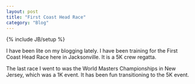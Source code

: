 ```yaml
---
layout: post
title: "First Coast Head Race"
category: "Blog"
---
```

{% include JB/setup %}

I have been lite on my blogging lately. I have been training for the First Coast Head Race here in Jacksonville. It is a 5K crew regatta.

The last race I went to was the World Masters Championships in New Jersey, which was a 1K event. It has been fun transitioning to the 5K event.